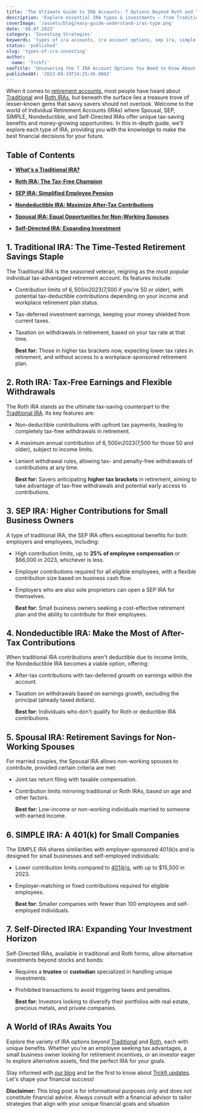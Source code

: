 ```yaml
---
title: 'The Ultimate Guide to IRA Accounts: 7 Options Beyond Roth and Traditional'
description: 'Explore essential IRA types & investments – from Traditional and Roth to hidden gems like Spousal, SEP, SIMPLE. Build your path to a secure retirement!'
coverImage: '/assets/blog/easy-guide-understand-iras-type.png'
date: '08.07.2023'
category: 'Investing Strategies'
keywords: 'types of ira accounts, ira account options, sep ira, simple ira, self directed ira, nondeductible ira, lesser known ira, can you have multiple ira accounts, difference between sep and simple ira, rules for withdrawing ira money, best retirement accounts for small business owners '
status: 'published'
slug: 'types-of-ira-investing'
author:
  name: 'Trckfi'
seoTitle: 'Uncovering the 7 IRA Account Options You Need to Know About for Retirement'
publishedAt: '2023-09-19T14:25:45.000Z'
---
```


When it comes to [retirement accounts](/blog/retirement-planing-understanding-iras-and-401ks), most people have heard about [Traditional](/blog/traditional-ira-guide-tax-advantaged-retirement) and [Roth IRAs](/blog/roth-ira-advantage-2023), but beneath the surface lies a treasure trove of lesser-known gems that savvy savers should not overlook. Welcome to the world of Individual Retirement Accounts (IRAs) where Spousal, SEP, SIMPLE, Nondeductible, and Self-Directed IRAs offer unique tax-saving benefits and money-growing opportunities. In this in-depth guide, we'll explore each type of IRA, providing you with the knowledge to make the best financial decisions for your future.

## Table of Contents

- [**What's a Traditional IRA?**](#traditional-ira)

- [**Roth IRA: The Tax-Free Champion**](#roth)

- [**SEP IRA: Simplified Employee Pension**](#sep-ira)

- [**Nondeductible IRA: Maximize After-Tax Contributions**](#nondeductible-ira)

- [**Spousal IRA: Equal Opportunities for Non-Working Spouses**](#opportunities-non-working-spouses)

- [**Self-Directed IRA: Expanding Investment**](#self-direct)

## 1\. Traditional IRA: The Time-Tested Retirement Savings Staple

The Traditional IRA is the seasoned veteran, reigning as the most popular individual tax-advantaged retirement account. Its features include:

- Contribution limits of $6,500 in 2023 ($7,500 if you're 50 or older), with potential tax-deductible contributions depending on your income and workplace retirement plan status.

- Tax-deferred investment earnings, keeping your money shielded from current taxes.

- Taxation on withdrawals in retirement, based on your tax rate at that time.

    **Best for:** Those in higher tax brackets now, expecting lower tax rates in retirement, and without access to a workplace-sponsored retirement plan.

## 2\. Roth IRA: Tax-Free Earnings and Flexible Withdrawals

The Roth IRA stands as the ultimate tax-saving counterpart to the [Traditional](/blog/traditional-ira-guide-tax-advantaged-retirement)[ IRA](/blog/traditional-ira-guide-tax-advantaged-retirement). Its key features are:

- Non-deductible contributions with upfront tax payments, leading to completely tax-free withdrawals in retirement.

- A maximum annual contribution of $6,500 in 2023 ($7,500 for those 50 and older), subject to income limits.

- Lenient withdrawal rules, allowing tax- and penalty-free withdrawals of contributions at any time.

    **Best for:** Savers anticipating **higher tax brackets** in retirement, aiming to take advantage of tax-free withdrawals and potential early access to contributions.

## 3\. SEP IRA: Higher Contributions for Small Business Owners

A type of traditional IRA, the SEP IRA offers exceptional benefits for both employers and employees, including:

- High contribution limits, up to **25% of employee compensation** or $66,000 in 2023, whichever is less.

- Employer contributions required for all eligible employees, with a flexible contribution size based on business cash flow.

- Employers who are also sole proprietors can open a SEP IRA for themselves.

    **Best for:** Small business owners seeking a cost-effective retirement plan and the ability to contribute for their employees.

## 4\. Nondeductible IRA: Make the Most of After-Tax Contributions

When traditional IRA contributions aren't deductible due to income limits, the Nondeductible IRA becomes a viable option, offering:

- After-tax contributions with tax-deferred growth on earnings within the account.

- Taxation on withdrawals based on earnings growth, excluding the principal (already taxed dollars).

    **Best for:** Individuals who don't qualify for Roth or deductible IRA contributions.

## 5\. Spousal IRA: Retirement Savings for Non-Working Spouses

For married couples, the Spousal IRA allows non-working spouses to contribute, provided certain criteria are met:

- Joint tax return filing with taxable compensation.

- Contribution limits mirroring traditional or Roth IRAs, based on age and other factors.

    **Best for:** Low-income or non-working individuals married to someone with earned income.

## 6\. SIMPLE IRA: A 401(k) for Small Companies

The SIMPLE IRA shares similarities with employer-sponsored 401(k)s and is designed for small businesses and self-employed individuals:

- Lower contribution limits compared to [401(k)s](/blog/traditional-401k-plan), with up to $15,500 in 2023.

- Employer-matching or fixed contributions required for eligible employees.

    **Best for:** Smaller companies with fewer than 100 employees and self-employed individuals.

## 7\. Self-Directed IRA: Expanding Your Investment Horizon

Self-Directed IRAs, available in traditional and Roth forms, allow alternative investments beyond stocks and bonds:

- Requires a **trustee** or **custodian** specialized in handling unique investments.

- Prohibited transactions to avoid triggering taxes and penalties.

    **Best for:** Investors looking to diversify their portfolios with real estate, precious metals, and private companies.

## **A World of IRAs Awaits You**

Explore the variety of IRA options beyond [Traditional](/blog/traditional-ira-guide-tax-advantaged-retirement) and [Roth](/blog/roth-ira-advantage-2023), each with unique benefits. Whether you're an employee seeking tax advantages, a small business owner looking for retirement incentives, or an investor eager to explore alternative assets, find the perfect IRA for your goals.

Stay informed with [our blog](/blog) and be the first to know about [Trckfi updates](/). Let's shape your financial success!

**Disclaimer:** This blog post is for informational purposes only and does not constitute financial advice. Always consult with a financial advisor to tailor strategies that align with your unique financial goals and situation

